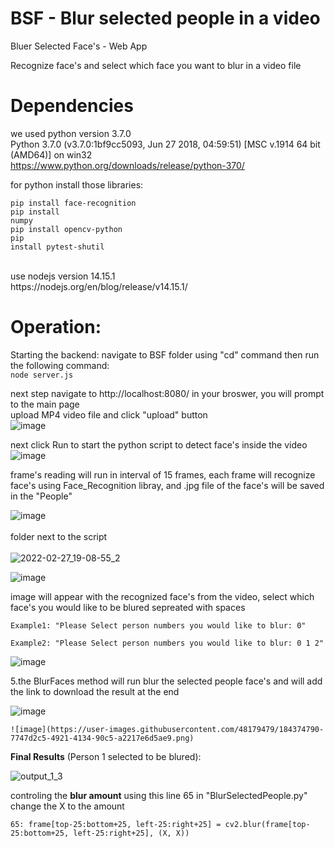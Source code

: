 # BSF - Blur selected people in a video
Bluer Selected Face's - Web App

Recognize face's and select which face you want to blur in a video file

# Dependencies
we used python version 3.7.0<br>
Python 3.7.0 (v3.7.0:1bf9cc5093, Jun 27 2018, 04:59:51) [MSC v.1914 64 bit (AMD64)] on win32<br>
https://www.python.org/downloads/release/python-370/<br>

for python install those libraries:<br>

<code>pip install face-recognition</code><br>
<code>pip install numpy</code><br>
<code>pip install opencv-python</code><br>
<code>pip install pytest-shutil</code><br>

<br>
use nodejs version 14.15.1<br>
https://nodejs.org/en/blog/release/v14.15.1/<br>


# Operation:

  Starting the backend:
    navigate to BSF folder using "cd" command then run the following command:<br>
      <code>node server.js</code>
  
  next step navigate to http://localhost:8080/ in your broswer, you will prompt to the main page<br>
  upload MP4 video file and click "upload" button<br>
    ![image](https://user-images.githubusercontent.com/48179479/184368548-c79f9339-6cdd-4519-b5b0-8787a68c5e34.png)


  next click Run to start the python script to detect face's inside the video <br>
  ![image](https://user-images.githubusercontent.com/48179479/184368791-cc92dab6-c702-454f-9115-0579ddaef56c.png)


frame's reading will run in interval of 15 frames, each frame will recognize face's using Face_Recognition libray, and .jpg file of the face's will be saved in the "People"   <br>    


  ![image](https://user-images.githubusercontent.com/48179479/184385255-99dac964-083f-472c-864f-16f1d8232c80.png)
<br>   
folder next to the script<br>   
![2022-02-27_19-08-55_2](https://user-images.githubusercontent.com/48179479/155892447-d5646dc6-0dca-40fc-9c59-5c275f70c1bf.gif)

![image](https://user-images.githubusercontent.com/48179479/184385401-154cb3a7-5742-4d19-ac31-3d1b5a70c894.png)

 image will appear with the recognized face's from the video, select which face's you would like to be blured sepreated with spaces
  
    Example1: "Please Select person numbers you would like to blur: 0"
    
    Example2: "Please Select person numbers you would like to blur: 0 1 2"
    
 
 ![image](https://user-images.githubusercontent.com/48179479/184372720-554f04d4-38a4-4a55-bacc-d58227614155.png)

 


  5.the BlurFaces method will run blur the selected people face's and will add the link to download the result at the end
  
  ![image](https://user-images.githubusercontent.com/48179479/184385850-0784c25e-d159-4883-a4d7-efc68f5f0d02.png)

      
    ![image](https://user-images.githubusercontent.com/48179479/184374790-7747d2c5-4921-4134-90c5-a2217e6d5ae9.png)
  
      
**Final Results** (Person 1 selected to be blured):

![output_1_3](https://user-images.githubusercontent.com/48179479/155891282-12b74f7d-9787-46d9-acf4-30eabf70fe18.gif)

controling the **blur amount** using this line 65 in "BlurSelectedPeople.py" change the X to the amount

    65: frame[top-25:bottom+25, left-25:right+25] = cv2.blur(frame[top-25:bottom+25, left-25:right+25], (X, X))



